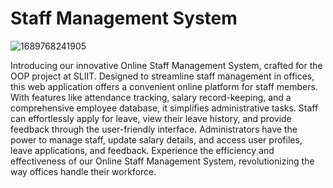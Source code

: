 # Staff Management System

![1689768241905](https://github.com/gayathrip2000/staff-management-system/assets/99193625/e51c9491-2975-4818-bfd7-88413931a491)

Introducing our innovative Online Staff Management System, crafted for the OOP project at SLIIT. Designed to streamline staff management in offices, this web application offers a convenient online platform for staff members. With features like attendance tracking, salary record-keeping, and a comprehensive employee database, it simplifies administrative tasks. Staff can effortlessly apply for leave, view their leave history, and provide feedback through the user-friendly interface. Administrators have the power to manage staff, update salary details, and access user profiles, leave applications, and feedback. Experience the efficiency and effectiveness of our Online Staff Management System, revolutionizing the way offices handle their workforce.
